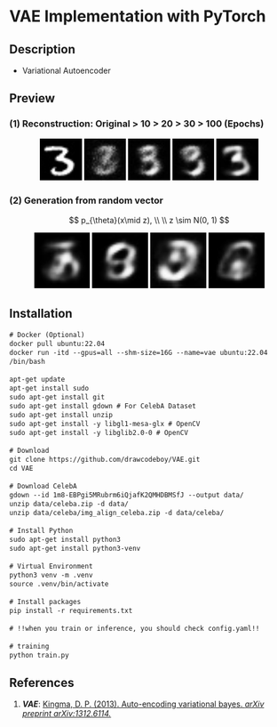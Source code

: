 # VAE Implementation with PyTorch

## Description
* Variational Autoencoder

## Preview
### (1) Reconstruction: Original > 10 > 20 > 30 > 100 (Epochs)
<p align="center">
    <img src="./figures/original.jpg" width="15%" height="15%">
    <img src="./figures/reconstruction_010.jpg" width="15%" height="15%">
    <img src="./figures/reconstruction_020.jpg" width="15%" height="15%">
    <img src="./figures/reconstruction_030.jpg" width="15%" height="15%">
    <img src="./figures/reconstruction_100.jpg" width="15%" height="15%">
</p>

### (2) Generation from random vector 

$$
p_{\theta}(x\mid z), \\ \\ z \sim N(0, 1)
$$

<p align="center">
    <img src="./figures/generation_200_01.jpg" width="20%" height="20%">
    <img src="./figures/generation_200_02.jpg" width="20%" height="20%">
    <img src="./figures/generation_200_03.jpg" width="20%" height="20%">
    <img src="./figures/generation_200_04.jpg" width="20%" height="20%">
</p>

## Installation
```
# Docker (Optional)
docker pull ubuntu:22.04
docker run -itd --gpus=all --shm-size=16G --name=vae ubuntu:22.04 /bin/bash

apt-get update
apt-get install sudo
sudo apt-get install git
sudo apt-get install gdown # For CelebA Dataset
sudo apt-get install unzip
sudo apt-get install -y libgl1-mesa-glx # OpenCV
sudo apt-get install -y libglib2.0-0 # OpenCV

# Download
git clone https://github.com/drawcodeboy/VAE.git
cd VAE

# Download CelebA
gdown --id 1m8-EBPgi5MRubrm6iQjafK2QMHDBMSfJ --output data/
unzip data/celeba.zip -d data/
unzip data/celeba/img_align_celeba.zip -d data/celeba/

# Install Python
sudo apt-get install python3
sudo apt-get install python3-venv

# Virtual Environment
python3 venv -m .venv
source .venv/bin/activate

# Install packages
pip install -r requirements.txt

# !!when you train or inference, you should check config.yaml!!

# training
python train.py
```

## References
1. <i><b>VAE</b></i>: <a href="https://arxiv.org/pdf/1312.6114">Kingma, D. P. (2013). Auto-encoding variational bayes. <i>arXiv preprint arXiv:1312.6114.</i></a>
